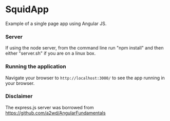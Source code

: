 # SquidApp

Example of a single page app using Angular JS.


### Server

If using the node server, from the command line run "npm install" and then either "server.sh" if you are on a linux box.

### Running the application

Navigate your browser to `http://localhost:3000/` to see the app running in your browser.

### Disclaimer

The express.js server was borrowed from https://github.com/a2wd/AngularFundamentals


